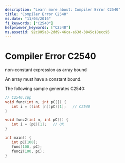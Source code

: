 ```yaml
---
description: "Learn more about: Compiler Error C2540"
title: "Compiler Error C2540"
ms.date: "11/04/2016"
f1_keywords: ["C2540"]
helpviewer_keywords: ["C2540"]
ms.assetid: 92c805a3-2dd9-46ca-a63d-3845c18ecc95
---
```

# Compiler Error C2540

non-constant expression as array bound

An array must have a constant bound.

The following sample generates C2540:

```cpp
// C2540.cpp
void func(int n, int pC[]) {
   int i = ((int [n])pC)[1];   // C2540
}

void func2(int n, int pC[]) {
   int i = (pC)[1];   // OK
}

int main() {
   int pC[100];
   func(100, pC);
   func2(100, pC);
}
```
